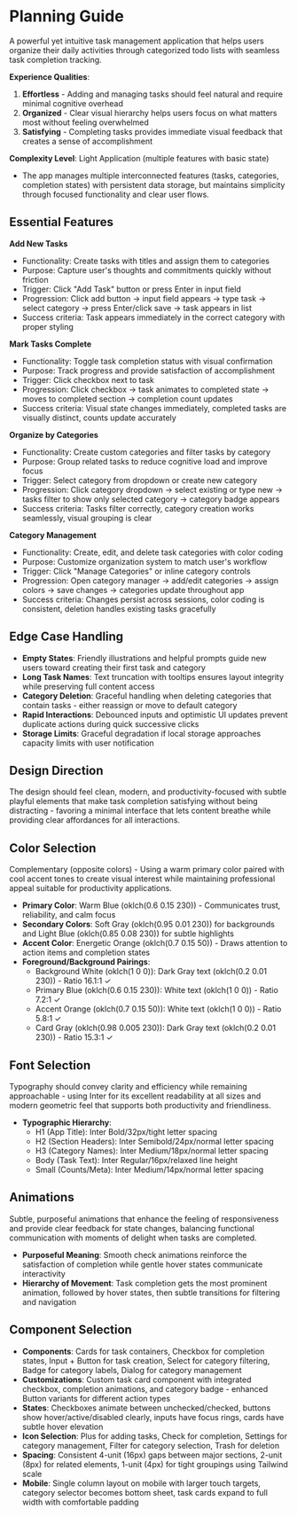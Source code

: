 # Planning Guide

A powerful yet intuitive task management application that helps users organize their daily activities through categorized todo lists with seamless task completion tracking.

**Experience Qualities**: 
1. **Effortless** - Adding and managing tasks should feel natural and require minimal cognitive overhead
2. **Organized** - Clear visual hierarchy helps users focus on what matters most without feeling overwhelmed  
3. **Satisfying** - Completing tasks provides immediate visual feedback that creates a sense of accomplishment

**Complexity Level**: Light Application (multiple features with basic state)
- The app manages multiple interconnected features (tasks, categories, completion states) with persistent data storage, but maintains simplicity through focused functionality and clear user flows.

## Essential Features

**Add New Tasks**
- Functionality: Create tasks with titles and assign them to categories
- Purpose: Capture user's thoughts and commitments quickly without friction
- Trigger: Click "Add Task" button or press Enter in input field
- Progression: Click add button → input field appears → type task → select category → press Enter/click save → task appears in list
- Success criteria: Task appears immediately in the correct category with proper styling

**Mark Tasks Complete**
- Functionality: Toggle task completion status with visual confirmation
- Purpose: Track progress and provide satisfaction of accomplishment
- Trigger: Click checkbox next to task
- Progression: Click checkbox → task animates to completed state → moves to completed section → completion count updates
- Success criteria: Visual state changes immediately, completed tasks are visually distinct, counts update accurately

**Organize by Categories**
- Functionality: Create custom categories and filter tasks by category
- Purpose: Group related tasks to reduce cognitive load and improve focus
- Trigger: Select category from dropdown or create new category
- Progression: Click category dropdown → select existing or type new → tasks filter to show only selected category → category badge appears
- Success criteria: Tasks filter correctly, category creation works seamlessly, visual grouping is clear

**Category Management**
- Functionality: Create, edit, and delete task categories with color coding
- Purpose: Customize organization system to match user's workflow
- Trigger: Click "Manage Categories" or inline category controls
- Progression: Open category manager → add/edit categories → assign colors → save changes → categories update throughout app
- Success criteria: Changes persist across sessions, color coding is consistent, deletion handles existing tasks gracefully

## Edge Case Handling

- **Empty States**: Friendly illustrations and helpful prompts guide new users toward creating their first task and category
- **Long Task Names**: Text truncation with tooltips ensures layout integrity while preserving full content access  
- **Category Deletion**: Graceful handling when deleting categories that contain tasks - either reassign or move to default category
- **Rapid Interactions**: Debounced inputs and optimistic UI updates prevent duplicate actions during quick successive clicks
- **Storage Limits**: Graceful degradation if local storage approaches capacity limits with user notification

## Design Direction

The design should feel clean, modern, and productivity-focused with subtle playful elements that make task completion satisfying without being distracting - favoring a minimal interface that lets content breathe while providing clear affordances for all interactions.

## Color Selection

Complementary (opposite colors) - Using a warm primary color paired with cool accent tones to create visual interest while maintaining professional appeal suitable for productivity applications.

- **Primary Color**: Warm Blue (oklch(0.6 0.15 230)) - Communicates trust, reliability, and calm focus
- **Secondary Colors**: Soft Gray (oklch(0.95 0.01 230)) for backgrounds and Light Blue (oklch(0.85 0.08 230)) for subtle highlights  
- **Accent Color**: Energetic Orange (oklch(0.7 0.15 50)) - Draws attention to action items and completion states
- **Foreground/Background Pairings**: 
  - Background White (oklch(1 0 0)): Dark Gray text (oklch(0.2 0.01 230)) - Ratio 16.1:1 ✓
  - Primary Blue (oklch(0.6 0.15 230)): White text (oklch(1 0 0)) - Ratio 7.2:1 ✓  
  - Accent Orange (oklch(0.7 0.15 50)): White text (oklch(1 0 0)) - Ratio 5.8:1 ✓
  - Card Gray (oklch(0.98 0.005 230)): Dark Gray text (oklch(0.2 0.01 230)) - Ratio 15.3:1 ✓

## Font Selection

Typography should convey clarity and efficiency while remaining approachable - using Inter for its excellent readability at all sizes and modern geometric feel that supports both productivity and friendliness.

- **Typographic Hierarchy**: 
  - H1 (App Title): Inter Bold/32px/tight letter spacing
  - H2 (Section Headers): Inter Semibold/24px/normal letter spacing  
  - H3 (Category Names): Inter Medium/18px/normal letter spacing
  - Body (Task Text): Inter Regular/16px/relaxed line height
  - Small (Counts/Meta): Inter Medium/14px/normal letter spacing

## Animations

Subtle, purposeful animations that enhance the feeling of responsiveness and provide clear feedback for state changes, balancing functional communication with moments of delight when tasks are completed.

- **Purposeful Meaning**: Smooth check animations reinforce the satisfaction of completion while gentle hover states communicate interactivity
- **Hierarchy of Movement**: Task completion gets the most prominent animation, followed by hover states, then subtle transitions for filtering and navigation

## Component Selection

- **Components**: Cards for task containers, Checkbox for completion states, Input + Button for task creation, Select for category filtering, Badge for category labels, Dialog for category management
- **Customizations**: Custom task card component with integrated checkbox, completion animations, and category badge - enhanced Button variants for different action types
- **States**: Checkboxes animate between unchecked/checked, buttons show hover/active/disabled clearly, inputs have focus rings, cards have subtle hover elevation
- **Icon Selection**: Plus for adding tasks, Check for completion, Settings for category management, Filter for category selection, Trash for deletion
- **Spacing**: Consistent 4-unit (16px) gaps between major sections, 2-unit (8px) for related elements, 1-unit (4px) for tight groupings using Tailwind scale
- **Mobile**: Single column layout on mobile with larger touch targets, category selector becomes bottom sheet, task cards expand to full width with comfortable padding